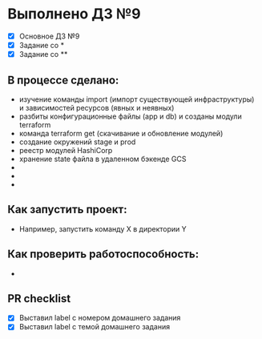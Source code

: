 # Выполнено ДЗ №9

 - [x] Основное ДЗ №9
 - [x] Задание со *
 - [x] Задание со **

## В процессе сделано:
 - изучение команды import (импорт существующей инфраструктуры) и зависимостей ресурсов (явных и неявных)
 - разбиты конфигурационные файлы (app и db) и созданы модули terraform
 - команда terraform get (скачивание и обновление модулей)
 - создание окружений stage и prod
 - реестр модулей HashiCorp
 - хранение state файла в удаленном бэкенде GCS
 -
 -
 -   

## Как запустить проект:
 - Например, запустить команду X в директории Y

## Как проверить работоспособность:
 -

## PR checklist
 - [x] Выставил label с номером домашнего задания
 - [x] Выставил label с темой домашнего задания
